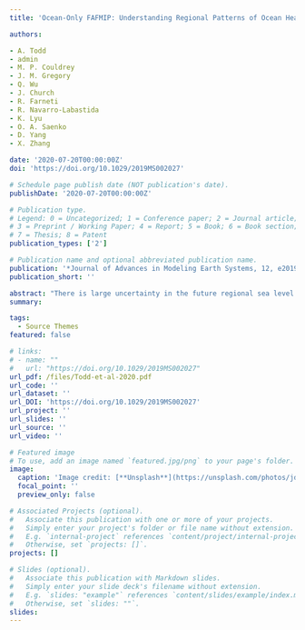 ```yaml
---
title: 'Ocean-Only FAFMIP: Understanding Regional Patterns of Ocean Heat Content and Dynamic Sea Level Change'

authors:

- A. Todd  
- admin
- M. P. Couldrey
- J. M. Gregory
- Q. Wu
- J. Church
- R. Farneti
- R. Navarro-Labastida
- K. Lyu
- O. A. Saenko
- D. Yang
- X. Zhang

date: '2020-07-20T00:00:00Z'
doi: 'https://doi.org/10.1029/2019MS002027'

# Schedule page publish date (NOT publication's date).
publishDate: '2020-07-20T00:00:00Z'

# Publication type.
# Legend: 0 = Uncategorized; 1 = Conference paper; 2 = Journal article;
# 3 = Preprint / Working Paper; 4 = Report; 5 = Book; 6 = Book section;
# 7 = Thesis; 8 = Patent
publication_types: ['2']

# Publication name and optional abbreviated publication name.
publication: '*Journal of Advances in Modeling Earth Systems, 12, e2019MS002027*'
publication_short: ''

abstract: "There is large uncertainty in the future regional sea level change under anthropogenic climate change. Our study presents and uses a novel design of ocean general circulation model (OGCM) experiments to investigate the ocean's response to surface buoyancy and momentum flux perturbations without atmosphere-ocean feedbacks (e.g., without surface restoring or bulk formulae), as part of the Flux-Anomaly-Forced Model Intercomparison Project (FAFMIP). In an ensemble of OGCMs forced with identical surface flux perturbations, simulated dynamic sea level (DSL) and ocean heat content (OHC) change demonstrate considerable disagreement. In the North Atlantic, the disagreement in DSL and OHC change between models is mainly due to differences in the residual (resolved and eddy) circulation change, with a large spread in the Atlantic meridional overturning circulation (AMOC) weakening (20–50%). In the western North Pacific, OHC change is similar among the OGCM ensemble, but the contributing physical processes differ. For the Southern Ocean, isopycnal and diapycnal mixing change dominate the spread in OHC change. In addition, a component of the atmosphere-ocean feedbacks are quantified by comparing coupled, atmosphere-ocean GCM (AOGCM) and OGCM FAFMIP experiments with consistent ocean models. We find that there is 10% more AMOC weakening in AOGCMs relative to OGCMs, since the extratropical North Atlantic SST cooling due to heat redistribution amplifies the surface heat flux perturbation. This component of the atmosphere-ocean feedbacks enhances the pattern of North Atlantic OHC and DSL change, with relatively stronger increases and decreases in the tropics and extratropics, respectively."
summary: 

tags:
  - Source Themes
featured: false

# links:
# - name: ""
#   url: "https://doi.org/10.1029/2019MS002027"
url_pdf: /files/Todd-et-al-2020.pdf
url_code: ''
url_dataset: ''
url_DOI: 'https://doi.org/10.1029/2019MS002027'
url_project: ''
url_slides: ''
url_source: ''
url_video: ''

# Featured image
# To use, add an image named `featured.jpg/png` to your page's folder.
image:
  caption: 'Image credit: [**Unsplash**](https://unsplash.com/photos/jdD8gXaTZsc)'
  focal_point: ''
  preview_only: false

# Associated Projects (optional).
#   Associate this publication with one or more of your projects.
#   Simply enter your project's folder or file name without extension.
#   E.g. `internal-project` references `content/project/internal-project/index.md`.
#   Otherwise, set `projects: []`.
projects: []

# Slides (optional).
#   Associate this publication with Markdown slides.
#   Simply enter your slide deck's filename without extension.
#   E.g. `slides: "example"` references `content/slides/example/index.md`.
#   Otherwise, set `slides: ""`.
slides:
---
```

